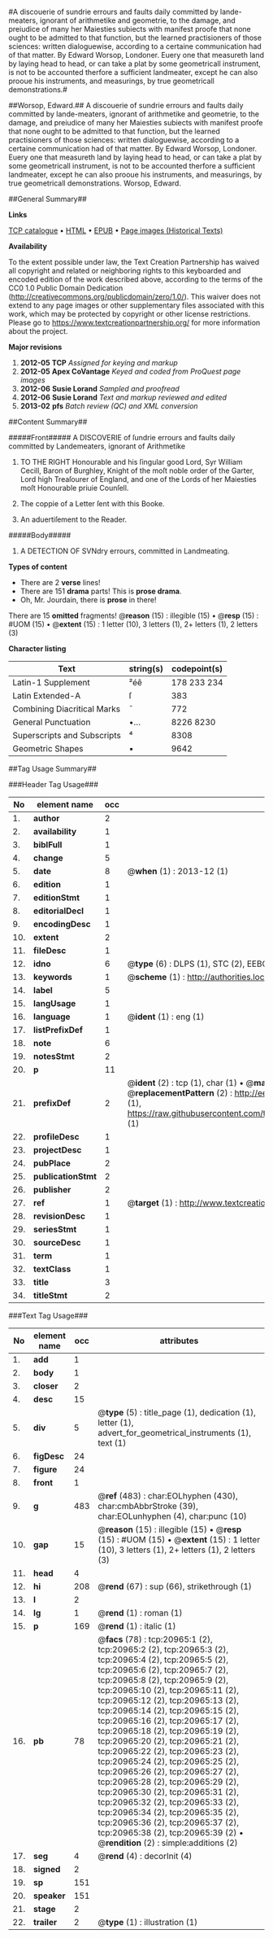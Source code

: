 #A discouerie of sundrie errours and faults daily committed by lande-meaters, ignorant of arithmetike and geometrie, to the damage, and preiudice of many her Maiesties subiects with manifest proofe that none ought to be admitted to that function, but the learned practisioners of those sciences: written dialoguewise, according to a certaine communication had of that matter. By Edward Worsop, Londoner. Euery one that measureth land by laying head to head, or can take a plat by some geometricall instrument, is not to be accounted therfore a sufficient landmeater, except he can also prooue his instruments, and measurings, by true geometricall demonstrations.#

##Worsop, Edward.##
A discouerie of sundrie errours and faults daily committed by lande-meaters, ignorant of arithmetike and geometrie, to the damage, and preiudice of many her Maiesties subiects with manifest proofe that none ought to be admitted to that function, but the learned practisioners of those sciences: written dialoguewise, according to a certaine communication had of that matter. By Edward Worsop, Londoner. Euery one that measureth land by laying head to head, or can take a plat by some geometricall instrument, is not to be accounted therfore a sufficient landmeater, except he can also prooue his instruments, and measurings, by true geometricall demonstrations.
Worsop, Edward.

##General Summary##

**Links**

[TCP catalogue](http://www.ota.ox.ac.uk/tcp/)  • 
[HTML](http://tei.it.ox.ac.uk/tcp/Texts-HTML/free/A15/A15724.html)  • 
[EPUB](http://tei.it.ox.ac.uk/tcp/Texts-EPUB/free/A15/A15724.epub) • 
[Page images (Historical Texts)](https://historicaltexts.jisc.ac.uk/eebo-99855470e)

**Availability**

To the extent possible under law, the Text Creation Partnership has waived all copyright and related or neighboring rights to this keyboarded and encoded edition of the work described above, according to the terms of the CC0 1.0 Public Domain Dedication (http://creativecommons.org/publicdomain/zero/1.0/). This waiver does not extend to any page images or other supplementary files associated with this work, which may be protected by copyright or other license restrictions. Please go to https://www.textcreationpartnership.org/ for more information about the project.

**Major revisions**

1. __2012-05__ __TCP__ *Assigned for keying and markup*
1. __2012-05__ __Apex CoVantage__ *Keyed and coded from ProQuest page images*
1. __2012-06__ __Susie Lorand__ *Sampled and proofread*
1. __2012-06__ __Susie Lorand__ *Text and markup reviewed and edited*
1. __2013-02__ __pfs__ *Batch review (QC) and XML conversion*

##Content Summary##

#####Front#####
A DISCOVERIE of ſundrie errours and faults daily committed by Landemeaters, ignorant of Arithmetike 
1. TO THE RIGHT Honourable and his ſingular good Lord, Syr William Cecill, Baron of Burghley, Knight of the moſt noble order of the Garter, Lord high Treaſourer of England, and one of the Lords of her Maiesties moſt Honourable priuie Counſell.

1. The coppie of a Letter ſent with this Booke.

1. An aduertiſement to the Reader.

#####Body#####

1. A DETECTION OF SVNdry errours, committed in Landmeating.

**Types of content**

  * There are 2 **verse** lines!
  * There are 151 **drama** parts! This is **prose drama**.
  * Oh, Mr. Jourdain, there is **prose** in there!

There are 15 **omitted** fragments! 
 @__reason__ (15) : illegible (15)  •  @__resp__ (15) : #UOM (15)  •  @__extent__ (15) : 1 letter (10), 3 letters (1), 2+ letters (1), 2 letters (3)

**Character listing**


|Text|string(s)|codepoint(s)|
|---|---|---|
|Latin-1 Supplement|²éê|178 233 234|
|Latin Extended-A|ſ|383|
|Combining             Diacritical Marks|̄|772|
|General Punctuation|•…|8226 8230|
|Superscripts             and Subscripts|⁴|8308|
|Geometric Shapes|▪|9642|

##Tag Usage Summary##

###Header Tag Usage###

|No|element name|occ|attributes|
|---|---|---|---|
|1.|__author__|2||
|2.|__availability__|1||
|3.|__biblFull__|1||
|4.|__change__|5||
|5.|__date__|8| @__when__ (1) : 2013-12 (1)|
|6.|__edition__|1||
|7.|__editionStmt__|1||
|8.|__editorialDecl__|1||
|9.|__encodingDesc__|1||
|10.|__extent__|2||
|11.|__fileDesc__|1||
|12.|__idno__|6| @__type__ (6) : DLPS (1), STC (2), EEBO-CITATION (1), PROQUEST (1), VID (1)|
|13.|__keywords__|1| @__scheme__ (1) : http://authorities.loc.gov/ (1)|
|14.|__label__|5||
|15.|__langUsage__|1||
|16.|__language__|1| @__ident__ (1) : eng (1)|
|17.|__listPrefixDef__|1||
|18.|__note__|6||
|19.|__notesStmt__|2||
|20.|__p__|11||
|21.|__prefixDef__|2| @__ident__ (2) : tcp (1), char (1)  •  @__matchPattern__ (2) : ([0-9\-]+):([0-9IVX]+) (1), (.+) (1)  •  @__replacementPattern__ (2) : http://eebo.chadwyck.com/downloadtiff?vid=$1&page=$2 (1), https://raw.githubusercontent.com/textcreationpartnership/Texts/master/tcpchars.xml#$1 (1)|
|22.|__profileDesc__|1||
|23.|__projectDesc__|1||
|24.|__pubPlace__|2||
|25.|__publicationStmt__|2||
|26.|__publisher__|2||
|27.|__ref__|1| @__target__ (1) : http://www.textcreationpartnership.org/docs/. (1)|
|28.|__revisionDesc__|1||
|29.|__seriesStmt__|1||
|30.|__sourceDesc__|1||
|31.|__term__|1||
|32.|__textClass__|1||
|33.|__title__|3||
|34.|__titleStmt__|2||


###Text Tag Usage###

|No|element name|occ|attributes|
|---|---|---|---|
|1.|__add__|1||
|2.|__body__|1||
|3.|__closer__|2||
|4.|__desc__|15||
|5.|__div__|5| @__type__ (5) : title_page (1), dedication (1), letter (1), advert_for_geometrical_instruments (1), text (1)|
|6.|__figDesc__|24||
|7.|__figure__|24||
|8.|__front__|1||
|9.|__g__|483| @__ref__ (483) : char:EOLhyphen (430), char:cmbAbbrStroke (39), char:EOLunhyphen (4), char:punc (10)|
|10.|__gap__|15| @__reason__ (15) : illegible (15)  •  @__resp__ (15) : #UOM (15)  •  @__extent__ (15) : 1 letter (10), 3 letters (1), 2+ letters (1), 2 letters (3)|
|11.|__head__|4||
|12.|__hi__|208| @__rend__ (67) : sup (66), strikethrough (1)|
|13.|__l__|2||
|14.|__lg__|1| @__rend__ (1) : roman (1)|
|15.|__p__|169| @__rend__ (1) : italic (1)|
|16.|__pb__|78| @__facs__ (78) : tcp:20965:1 (2), tcp:20965:2 (2), tcp:20965:3 (2), tcp:20965:4 (2), tcp:20965:5 (2), tcp:20965:6 (2), tcp:20965:7 (2), tcp:20965:8 (2), tcp:20965:9 (2), tcp:20965:10 (2), tcp:20965:11 (2), tcp:20965:12 (2), tcp:20965:13 (2), tcp:20965:14 (2), tcp:20965:15 (2), tcp:20965:16 (2), tcp:20965:17 (2), tcp:20965:18 (2), tcp:20965:19 (2), tcp:20965:20 (2), tcp:20965:21 (2), tcp:20965:22 (2), tcp:20965:23 (2), tcp:20965:24 (2), tcp:20965:25 (2), tcp:20965:26 (2), tcp:20965:27 (2), tcp:20965:28 (2), tcp:20965:29 (2), tcp:20965:30 (2), tcp:20965:31 (2), tcp:20965:32 (2), tcp:20965:33 (2), tcp:20965:34 (2), tcp:20965:35 (2), tcp:20965:36 (2), tcp:20965:37 (2), tcp:20965:38 (2), tcp:20965:39 (2)  •  @__rendition__ (2) : simple:additions (2)|
|17.|__seg__|4| @__rend__ (4) : decorInit (4)|
|18.|__signed__|2||
|19.|__sp__|151||
|20.|__speaker__|151||
|21.|__stage__|2||
|22.|__trailer__|2| @__type__ (1) : illustration (1)|
